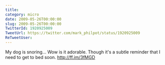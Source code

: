 ```yaml
---
title: 
category: micro
date: 2009-05-26T00:00:00
slug: 2009-05-26T00:00:00
TwitterId: 1920925009
TweetUrl: https://twitter.com/mark_philpot/status/1920925009
ReTweetUser: 
---
```


My dog is snoring... Wow is it adorable. Though it's a subtle reminder that I need to get to bed soon. http://ff.im/3fMGD